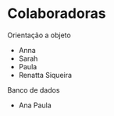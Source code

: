 # Colaboradoras
Orientação a objeto
 - Anna
 - Sarah
 - Paula
 - Renatta Siqueira
 
Banco de dados
 - Ana Paula